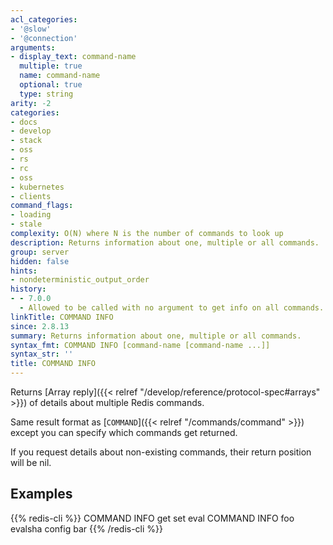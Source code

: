 ```yaml
---
acl_categories:
- '@slow'
- '@connection'
arguments:
- display_text: command-name
  multiple: true
  name: command-name
  optional: true
  type: string
arity: -2
categories:
- docs
- develop
- stack
- oss
- rs
- rc
- oss
- kubernetes
- clients
command_flags:
- loading
- stale
complexity: O(N) where N is the number of commands to look up
description: Returns information about one, multiple or all commands.
group: server
hidden: false
hints:
- nondeterministic_output_order
history:
- - 7.0.0
  - Allowed to be called with no argument to get info on all commands.
linkTitle: COMMAND INFO
since: 2.8.13
summary: Returns information about one, multiple or all commands.
syntax_fmt: COMMAND INFO [command-name [command-name ...]]
syntax_str: ''
title: COMMAND INFO
---
```

Returns [Array reply]({{< relref "/develop/reference/protocol-spec#arrays" >}}) of details about multiple Redis commands.

Same result format as [`COMMAND`]({{< relref "/commands/command" >}}) except you can specify which commands
get returned.

If you request details about non-existing commands, their return
position will be nil.

## Examples

{{% redis-cli %}}
COMMAND INFO get set eval
COMMAND INFO foo evalsha config bar
{{% /redis-cli %}}

